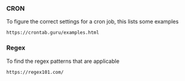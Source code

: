 ### CRON 
To figure the correct settings for a cron job, this lists some examples

```
https://crontab.guru/examples.html 
```

### Regex 
To find the regex patterns that are applicable

```
https://regex101.com/
```
